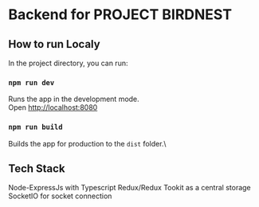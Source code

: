 # Backend for PROJECT BIRDNEST


## How to run Localy

In the project directory, you can run:

### `npm run dev`

Runs the app in the development mode.\
Open [http://localhost:8080](http://localhost:8080)


### `npm run build`

Builds the app for production to the `dist` folder.\

##   Tech Stack

Node-ExpressJs with Typescript
Redux/Redux Tookit as a central storage
SocketIO for socket connection
